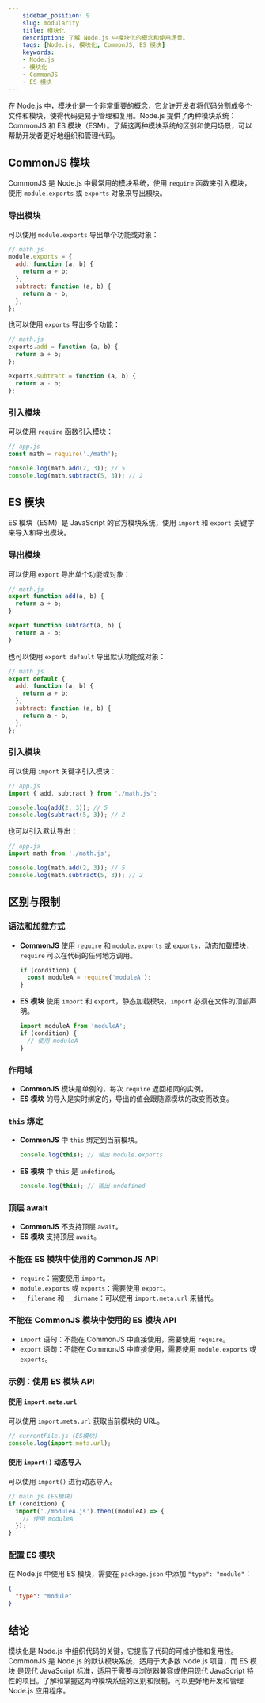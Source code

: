 ```yaml
---
    sidebar_position: 9
    slug: modularity
    title: 模块化
    description: 了解 Node.js 中模块化的概念和使用场景。
    tags: [Node.js, 模块化, CommonJS, ES 模块]
    keywords:
    - Node.js
    - 模块化
    - CommonJS
    - ES 模块
---
```


在 Node.js 中，模块化是一个非常重要的概念，它允许开发者将代码分割成多个文件和模块，使得代码更易于管理和复用。Node.js 提供了两种模块系统：CommonJS 和 ES 模块（ESM）。了解这两种模块系统的区别和使用场景，可以帮助开发者更好地组织和管理代码。

## CommonJS 模块

CommonJS 是 Node.js 中最常用的模块系统，使用 `require` 函数来引入模块，使用 `module.exports` 或 `exports` 对象来导出模块。

### 导出模块

可以使用 `module.exports` 导出单个功能或对象：

```javascript
// math.js
module.exports = {
  add: function (a, b) {
    return a + b;
  },
  subtract: function (a, b) {
    return a - b;
  },
};
```

也可以使用 `exports` 导出多个功能：

```javascript
// math.js
exports.add = function (a, b) {
  return a + b;
};

exports.subtract = function (a, b) {
  return a - b;
};
```

### 引入模块

可以使用 `require` 函数引入模块：

```javascript
// app.js
const math = require('./math');

console.log(math.add(2, 3)); // 5
console.log(math.subtract(5, 3)); // 2
```

## ES 模块

ES 模块（ESM）是 JavaScript 的官方模块系统，使用 `import` 和 `export` 关键字来导入和导出模块。

### 导出模块

可以使用 `export` 导出单个功能或对象：

```javascript
// math.js
export function add(a, b) {
  return a + b;
}

export function subtract(a, b) {
  return a - b;
}
```

也可以使用 `export default` 导出默认功能或对象：

```javascript
// math.js
export default {
  add: function (a, b) {
    return a + b;
  },
  subtract: function (a, b) {
    return a - b;
  },
};
```

### 引入模块

可以使用 `import` 关键字引入模块：

```javascript
// app.js
import { add, subtract } from './math.js';

console.log(add(2, 3)); // 5
console.log(subtract(5, 3)); // 2
```

也可以引入默认导出：

```javascript
// app.js
import math from './math.js';

console.log(math.add(2, 3)); // 5
console.log(math.subtract(5, 3)); // 2
```

## 区别与限制

### 语法和加载方式

- **CommonJS** 使用 `require` 和 `module.exports` 或 `exports`，动态加载模块，`require` 可以在代码的任何地方调用。

  ```javascript
  if (condition) {
    const moduleA = require('moduleA');
  }
  ```

- **ES 模块** 使用 `import` 和 `export`，静态加载模块，`import` 必须在文件的顶部声明。
  ```javascript
  import moduleA from 'moduleA';
  if (condition) {
    // 使用 moduleA
  }
  ```

### 作用域

- **CommonJS** 模块是单例的，每次 `require` 返回相同的实例。
- **ES 模块** 的导入是实时绑定的，导出的值会跟随源模块的改变而改变。

### `this` 绑定

- **CommonJS** 中 `this` 绑定到当前模块。

  ```javascript
  console.log(this); // 输出 module.exports
  ```

- **ES 模块** 中 `this` 是 `undefined`。
  ```javascript
  console.log(this); // 输出 undefined
  ```

### 顶层 await

- **CommonJS** 不支持顶层 `await`。
- **ES 模块** 支持顶层 `await`。

### 不能在 ES 模块中使用的 CommonJS API

- `require`：需要使用 `import`。
- `module.exports` 或 `exports`：需要使用 `export`。
- `__filename` 和 `__dirname`：可以使用 `import.meta.url` 来替代。

### 不能在 CommonJS 模块中使用的 ES 模块 API

- `import` 语句：不能在 CommonJS 中直接使用，需要使用 `require`。
- `export` 语句：不能在 CommonJS 中直接使用，需要使用 `module.exports` 或 `exports`。

### 示例：使用 ES 模块 API

#### 使用 `import.meta.url`

可以使用 `import.meta.url` 获取当前模块的 URL。

```javascript
// currentFile.js (ES模块)
console.log(import.meta.url);
```

#### 使用 `import()` 动态导入

可以使用 `import()` 进行动态导入。

```javascript
// main.js (ES模块)
if (condition) {
  import('./moduleA.js').then((moduleA) => {
    // 使用 moduleA
  });
}
```

### 配置 ES 模块

在 Node.js 中使用 ES 模块，需要在 `package.json` 中添加 `"type": "module"`：

```json
{
  "type": "module"
}
```

## 结论

模块化是 Node.js 中组织代码的关键，它提高了代码的可维护性和复用性。CommonJS 是 Node.js 的默认模块系统，适用于大多数 Node.js 项目，而 ES 模块 是现代 JavaScript 标准，适用于需要与浏览器兼容或使用现代 JavaScript 特性的项目。了解和掌握这两种模块系统的区别和限制，可以更好地开发和管理 Node.js 应用程序。
